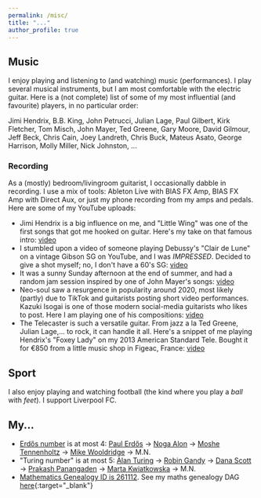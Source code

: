 ```yaml
---
permalink: /misc/
title: "..."
author_profile: true
---
```


## Music
I enjoy playing and listening to (and watching) music (performances). I play several musical instruments, but I am most comfortable with the electric guitar. Here is a (not complete) list of some of my most influential (and favourite) players, in no particular order:

Jimi Hendrix, B.B. King, John Petrucci, Julian Lage, Paul Gilbert, Kirk Fletcher, Tom Misch, John Mayer, Ted Greene, Gary Moore, David Gilmour, Jeff Beck, Chris Cain, Joey Landreth, Chris Buck, Mateus Asato, George Harrison, Molly Miller, Nick Johnston, ...

### Recording
As a (mostly) bedroom/livingroom guitarist, I occasionally dabble in recording. I use a mix of tools: Ableton Live with BIAS FX Amp, BIAS FX Amp with Direct Aux, or just my phone recording from my amps and pedals.
Here are some of my YouTube uploads:

+ Jimi Hendrix is a big influence on me, and "Little Wing" was one of the first songs that got me hooked on guitar. Here's my take on that famous intro: [video](https://youtu.be/1K_OsD4IPNE?si=6zC10d99iaf13hU2)
+ I stumbled upon a video of someone playing Debussy's "Clair de Lune" on a vintage Gibson SG on YouTube, and I was *IMPRESSED*. Decided to give a shot myself; no, I don't have a 60's SG: [video](https://youtu.be/1vxT4CGZEHY?si=dV5s664Lpk94Mb5V)
+ It was a sunny Sunday afternoon at the end of summer, and had a random jam session inspired by one of John Mayer's songs: [video](https://youtu.be/yc5AGrw-oeU?si=EIUOlLk27rQHxxK0)
+ Neo-soul saw a resurgence in popularity around 2020, most likely (partly) due to TikTok and guitarists posting short video performances. Kazuki Isogai is one of those modern social-media guitarists who likes to post. Here I am playing one of his compositions: [video](https://youtu.be/ifxJefG_nGU?si=_SQTgDqq4C9sn4TI)
+ The Telecaster is such a versatile guitar. From jazz a la Ted Greene, Julian Lage,... to rock, it can handle it all. Here's a snippet of me playing Hendrix's "Foxey Lady" on my 2013 American Standard Tele. Bought it for €850 from a little music shop in Figeac, France: [video](https://youtu.be/EEC9TR5ynqA?si=qfXs8mjStnLjuS62)


  
## Sport

I also enjoy playing and watching football (the kind where you play a *ball* with *feet*). I support Liverpool FC.

## My...
- [Erdős number](https://en.wikipedia.org/wiki/Erd%C5%91s_number) is at most 4: [Paul Erdős](https://en.wikipedia.org/wiki/Paul_Erd%C5%91s) -> [Noga Alon](https://en.wikipedia.org/wiki/Noga_Alon) -> [Moshe Tennenholtz](https://en.wikipedia.org/wiki/Moshe_Tennenholtz) -> [Mike Wooldridge](https://en.wikipedia.org/wiki/Michael_Wooldridge_(computer_scientist)) -> M.N.
- "Turing number" is at most 5: [Alan Turing](https://en.wikipedia.org/wiki/Alan_Turing) -> [Robin Gandy](https://en.wikipedia.org/wiki/Robin_Gandy) -> [Dana Scott](https://en.wikipedia.org/wiki/Dana_Scott) -> [Prakash Panangaden](https://en.wikipedia.org/wiki/Prakash_Panangaden) -> [Marta Kwiatkowska](https://en.wikipedia.org/wiki/Marta_Kwiatkowska) -> M.N.
- [Mathematics Genealogy ID is 261112](https://genealogy.math.ndsu.nodak.edu/id.php?id=261112). See my maths genealogy DAG [here](https://valvestate.github.io/images/math_gen.png){:target="_blank"}
